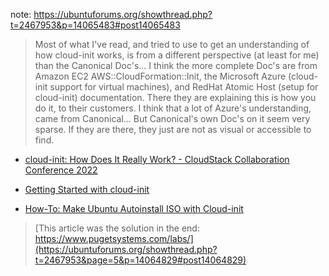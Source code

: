 note: https://ubuntuforums.org/showthread.php?t=2467953&p=14065483#post14065483
>Most of what I've read, and tried to use to get an understanding of how cloud-init works, is from a different perspective (at least for me) than the Canonical Doc's... I think the more complete Doc's are from Amazon EC2 AWS::CloudFormation::Init, the Microsoft Azure (cloud-init support for virtual machines), and RedHat Atomic Host (setup for cloud-init) documentation. There they are explaining this is how you do it, to their customers. I think that a lot of Azure's understanding, came from Canonical... But Canonical's own Doc's on it seem very sparse. If they are there, they just are not as visual or accessible to find.

- [cloud-init: How Does It Really Work? - CloudStack Collaboration Conference 2022](https://youtu.be/seknX44Ktfc)

- [Getting Started with cloud-init](https://youtu.be/exeuvgPxd-E)

- [How-To: Make Ubuntu Autoinstall ISO with Cloud-init](https://www.pugetsystems.com/labs/hpc/How-To-Make-Ubuntu-Autoinstall-ISO-with-Cloud-init-2213/)
>[This article was the solution in the end: https://www.pugetsystems.com/labs/](https://ubuntuforums.org/showthread.php?t=2467953&page=5&p=14064829#post14064829)
